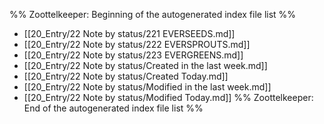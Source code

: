 %% Zoottelkeeper: Beginning of the autogenerated index file list  %%
-  [[20_Entry/22 Note by status/221 EVERSEEDS.md]]
-  [[20_Entry/22 Note by status/222 EVERSPROUTS.md]]
-  [[20_Entry/22 Note by status/223 EVERGREENS.md]]
-  [[20_Entry/22 Note by status/Created in the last week.md]]
-  [[20_Entry/22 Note by status/Created Today.md]]
-  [[20_Entry/22 Note by status/Modified in the last week.md]]
-  [[20_Entry/22 Note by status/Modified Today.md]]
%% Zoottelkeeper: End of the autogenerated index file list  %%

